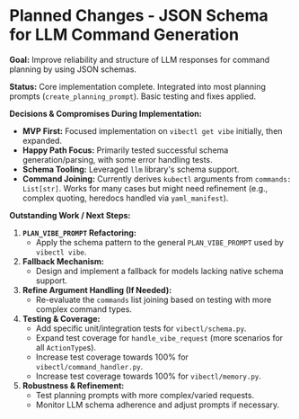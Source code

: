 # Planned Changes - JSON Schema for LLM Command Generation

**Goal:** Improve reliability and structure of LLM responses for command planning by using JSON schemas.

**Status:** Core implementation complete. Integrated into most planning prompts (`create_planning_prompt`). Basic testing and fixes applied.

**Decisions & Compromises During Implementation:**

- **MVP First:** Focused implementation on `vibectl get vibe` initially, then expanded.
- **Happy Path Focus:** Primarily tested successful schema generation/parsing, with some error handling tests.
- **Schema Tooling:** Leveraged `llm` library's schema support.
- **Command Joining:** Currently derives `kubectl` arguments from `commands: List[str]`. Works for many cases but might need refinement (e.g., complex quoting, heredocs handled via `yaml_manifest`).

**Outstanding Work / Next Steps:**

1.  **`PLAN_VIBE_PROMPT` Refactoring:**
    - Apply the schema pattern to the general `PLAN_VIBE_PROMPT` used by `vibectl vibe`.
2.  **Fallback Mechanism:**
    - Design and implement a fallback for models lacking native schema support.
3.  **Refine Argument Handling (If Needed):**
    - Re-evaluate the `commands` list joining based on testing with more complex command types.
4.  **Testing & Coverage:**
    - Add specific unit/integration tests for `vibectl/schema.py`.
    - Expand test coverage for `handle_vibe_request` (more scenarios for all `ActionType`s).
    - Increase test coverage towards 100% for `vibectl/command_handler.py`.
    - Increase test coverage towards 100% for `vibectl/memory.py`.
5.  **Robustness & Refinement:**
    - Test planning prompts with more complex/varied requests.
    - Monitor LLM schema adherence and adjust prompts if necessary.
